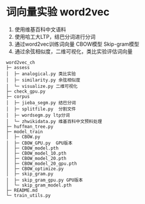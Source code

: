# 词向量实验 word2vec
1. 使用维基百科中文语料
2. 使用哈工大LTP，结巴分词进行分词
3. 通过word2vec训练词向量
   CBOW模型
   Skip-gram模型
4. 通过余弦相似度，二维可视化，类比实验评估词向量


```
word2vec_ch
├─ assess 
│  ├─ analogical.py 类比实验
│  ├─ similarity.py 余弦相似度
│  └─ visualize.py 二维可视化
├─ check_gpu.py
├─ corpus
│  ├─ jieba_segm.py 结巴分词
│  ├─ splitfile.py  分割文件
│  ├─ wordsegm.py ltp分词
│  └─ zhwikidata.py 维基百科中文预料处理
├─ huffman_tree.py
├─ model_train
│  ├─ CBOW.py   
│  ├─ CBOW_GPU.py  GPU版本
│  ├─ CBOW_model.pth
│  ├─ CBOW_model_10.pth
│  ├─ CBOW_model_20.pth
│  ├─ CBOW_model_20_gpu.pth
│  ├─ CBOW_optimize.py 
│  ├─ skip_gram.py 
│  ├─ skip_gram_gpu.py GPU版本
│  └─ skip_gram_model.pth
├─ README.md
└─ train_utils.py

```